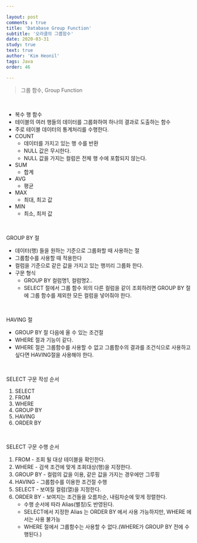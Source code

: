 ```yaml
---

layout: post
comments : true
title: 'Database Group Function'
subtitle: '오라클의 그룹함수'
date: 2020-03-31
study: true
text: true
author: 'Kim Heonil'
tags: Java
order: 46

---
```



> 그룹 함수, Group Function

<br>

- 복수 행 함수
- 테이블의 여러 행들의 데이터를 그룹화하여 하나의 결과로 도출하는 함수
- 주로 테이블 데이터의 통계처리를 수행한다.
- COUNT
  - 데이터를 가지고 있는 행 수를 반환
  - NULL 값은 무시한다.
  - NULL 값을 가지는 컬럼은 전체 행 수에 포함되지 않는다.
- SUM
  - 합계
- AVG
  - 평균
- MAX
  - 최대, 최고 값
- MIN
  - 최소, 최저 값

<br>

GROUP BY 절

- 데이터(행) 들을 원하는 기준으로 그룹화할 때 사용하는 절
- 그룹함수를 사용할 때 적용한다
- 컬럼을 기준으로 같은 값을 가지고 있는 행끼리 그룹화 한다.
- 구문 형식
  - GROUP BY 컬럼명1, 컬럼명2..
  - SELECT 절에서 그룹 함수 외의 다른 컬럼을 같이 조회하려면 GROUP BY 절에 그룹 함수를 제외한 모든 컬럼을 넣어줘야 한다.

<br>

HAVING 절

- GROUP BY 절 다음에 올 수 있는 조건절
- WHERE 절과 기능이 같다.
- WHERE 절은 그룹함수를 사용할 수 없고 그룹함수의 결과를 조건식으로 사용하고 싶다면 HAVING절을 사용해야 한다.

<br>

SELECT 구문 작성 순서

1. SELECT
2. FROM
3. WHERE
4. GROUP BY
5. HAVING
6. ORDER BY

<br>

SELECT 구문 수행 순서

1. FROM - 조회 될 대상 테이블을 확인한다.
2. WHERE - 검색 조건에 맞게 조회대상(행)을 지정한다.
3. GROUP BY - 컬럼의 값을 이용, 같은 값을 가지는 경우에만 그루핑
4. HAVING - 그룹함수를 이용한 조건절 수행
5. SELECT - 보여질 컬럼(열)을 지정한다.
6. ORDER BY - 보여지는 조건들을 오름차순, 내림차순에 맞게 정렬한다.
   - 수행 순서에 따라 Alias(별칭)도 반영된다.
   - SELECT에서 지정한 Alias 는 ORDER BY 에서 사용 가능하지만, WHERE 에서는 사용 불가능
   - WHERE 절에서 그룹함수는 사용할 수 없다.(WHERE가 GROUP BY 전에 수행된다.)

<br><br>